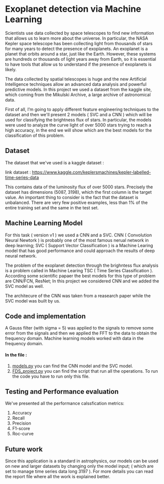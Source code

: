 # Exoplanet detection via Machine Learning


Scientists use data collected by space telescopes to find new information that allows us to learn more about the universe. In particular, the NASA Kepler space telescope has been collecting light from thousands of stars for many years to detect the presence of exoplanets. An exoplanet is a planet that orbits around a star, just like the Earth. However, these systems are hundreds or thousands of light years away from Earth, so it is essential to have tools that allow us to understand if the presence of exoplanets is likely.

The data collected by spatial telescopes is huge and the new Artificial Intelligence techniques allow an advanced data analysis and powerful predictive models. In this project we used a dataset from the kaggle site, which coming from the Mikulski Archive, a large archive of astronomical data.

First of all, I’m going to apply different feature engineering techniques to the dataset and then we'll present 2 models ( SVC and a CNN ) which will be used for classifying the brightness flux of stars. 
In particular, the models were used to analyze the curve light of over 5000 stars trying to reach a high accuracy, in the end we will show which are the best models for the classification of this problem.



## Dataset

The dataset that we've used is a kaggle dataset :

link dataset : https://www.kaggle.com/keplersmachines/kepler-labelled-time-series-data

This contains data of the luminosity flux of over 5000 stars. Precisely the dataset has dimensions (5087, 3198), which the first column is the target value.
An important thing to consider is the fact that the dataset is unbalanced. There are very few positive examples, less than 1% of the entire training set and the same in the test set. 



## Machine Learning Model

For this task ( version v1 ) we used a CNN and a SVC. CNN ( Convolution Neural Newtork ) is probably one of the most famous nerual network in deep learning; 
SVC ( Support Vector Classification ) is a Machine Learing model that has good performance and could approach the results of deep neural network.


The problem of the exoplanet detection through the brighntess flux analysis is a problem called in Machine Learing TSC ( Time Series Classification ).
According some scientific papaer the best models for this type of problem are CNN/FCN, ResNet; In this project we considered CNN and we added the SVC model as well.

The architecure of the CNN was taken from a reasearch paper while the SVC model was built by us.




## Code and implementation


A Gauss filter (with sigma = 5) was applied to the signals to remove some error from the signals and then we applied the FFT to the data to obtain the frequency domain. Machine learning models worked with data in the frequency domain.

#### In the file : 

1) [models.py](https://github.com/senad96/exoplanet-detection-via-DeepLearning_v1/blob/main/models.py) you can find the CNN model and the SVC model.
2) [FDS_project.py](https://github.com/senad96/exoplanet-detection-via-DeepLearning_v1/blob/main/FDS_project.py) you can find the script that run all the operations. To run the code you have to run only this file.



## Testing and Performance evaluation

We've presented all the performance calssfication metrics: 

1) Accuracy
2) Recall
3) Precision
4) F1-score
5) Roc-curve



## Future work

Since this application is a standard in astrophysics, our models can be used on new and larger datasets by changing only the model input; 
( which are set to manage time series data long 3197 ).
For more details you can read the report file where all the work is explained better.









